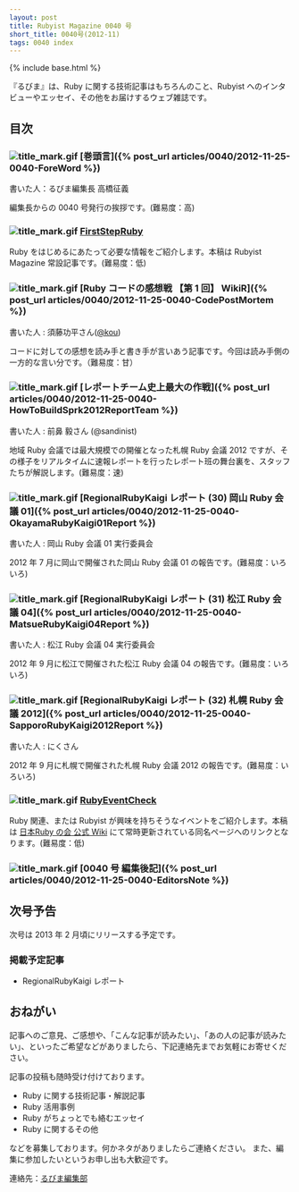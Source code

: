 ```yaml
---
layout: post
title: Rubyist Magazine 0040 号
short_title: 0040号(2012-11)
tags: 0040 index
---
```

{% include base.html %}


『るびま』は、Ruby に関する技術記事はもちろんのこと、Rubyist へのインタビューやエッセイ、その他をお届けするウェブ雑誌です。

## 目次

### ![title_mark.gif]({{site.baseurl}}/images/title_mark.gif) [巻頭言]({% post_url articles/0040/2012-11-25-0040-ForeWord %})

書いた人：るびま編集長 高橋征義

編集長からの 0040 号発行の挨拶です。(難易度：高)

### ![title_mark.gif]({{site.baseurl}}/images/title_mark.gif) [FirstStepRuby](https://github.com/rubima/rubima/blob/master/first_step_ruby/first-step-ruby-2.0.md)

Ruby をはじめるにあたって必要な情報をご紹介します。本稿は Rubyist Magazine 常設記事です。(難易度：低)

### ![title_mark.gif]({{site.baseurl}}/images/title_mark.gif) [Ruby コードの感想戦 【第 1 回】 WikiR]({% post_url articles/0040/2012-11-25-0040-CodePostMortem %})

書いた人 : 須藤功平さん([@kou](https://github.com/kou))

コードに対しての感想を読み手と書き手が言いあう記事です。今回は読み手側の一方的な言い分です。（難易度：甘）

### ![title_mark.gif]({{site.baseurl}}/images/title_mark.gif) [レポートチーム史上最大の作戦]({% post_url articles/0040/2012-11-25-0040-HowToBuildSprk2012ReportTeam %})

書いた人 : 前鼻 毅さん (@sandinist)

地域 Ruby 会議では最大規模での開催となった札幌 Ruby 会議 2012 ですが、その様子をリアルタイムに速報レポートを行ったレポート班の舞台裏を、スタッフたちが解説します。(難易度：速)

### ![title_mark.gif]({{site.baseurl}}/images/title_mark.gif) [RegionalRubyKaigi レポート (30) 岡山 Ruby 会議 01]({% post_url articles/0040/2012-11-25-0040-OkayamaRubyKaigi01Report %})

書いた人 : 岡山 Ruby 会議 01 実行委員会

2012 年 7 月に岡山で開催された岡山 Ruby 会議 01 の報告です。(難易度：いろいろ)

### ![title_mark.gif]({{site.baseurl}}/images/title_mark.gif) [RegionalRubyKaigi レポート (31) 松江 Ruby 会議 04]({% post_url articles/0040/2012-11-25-0040-MatsueRubyKaigi04Report %})

書いた人 : 松江 Ruby 会議 04 実行委員会

2012 年 9 月に松江で開催された松江 Ruby 会議 04 の報告です。(難易度：いろいろ)

### ![title_mark.gif]({{site.baseurl}}/images/title_mark.gif) [RegionalRubyKaigi レポート (32) 札幌 Ruby 会議 2012]({% post_url articles/0040/2012-11-25-0040-SapporoRubyKaigi2012Report %})

書いた人 : にくさん

2012 年 9 月に札幌で開催された札幌 Ruby 会議 2012 の報告です。(難易度：いろいろ)

### ![title_mark.gif]({{site.baseurl}}/images/title_mark.gif) [RubyEventCheck](https://github.com/ruby-no-kai/official/wiki/RubyEventCheck)

Ruby 関連、または Rubyist が興味を持ちそうなイベントをご紹介します。本稿は [日本Ruby の会 公式 Wiki](https://github.com/ruby-no-kai/official/wiki) にて常時更新されている同名ページへのリンクとなります。(難易度：低)

### ![title_mark.gif]({{site.baseurl}}/images/title_mark.gif) [0040 号 編集後記]({% post_url articles/0040/2012-11-25-0040-EditorsNote %})

## 次号予告

次号は 2013 年 2 月頃にリリースする予定です。

### 掲載予定記事

* RegionalRubyKaigi レポート


## おねがい

記事へのご意見、ご感想や、「こんな記事が読みたい」、「あの人の記事が読みたい」、といったご希望などがありましたら、下記連絡先までお気軽にお寄せください。

記事の投稿も随時受け付けております。

* Ruby に関する技術記事・解説記事
* Ruby 活用事例
* Ruby がちょっとでも絡むエッセイ
* Ruby に関するその他


などを募集しております。何かネタがありましたらご連絡ください。
また、編集に参加したいというお申し出も大歓迎です。

連絡先：[るびま編集部](mailto:magazine@ruby-no-kai.org)


